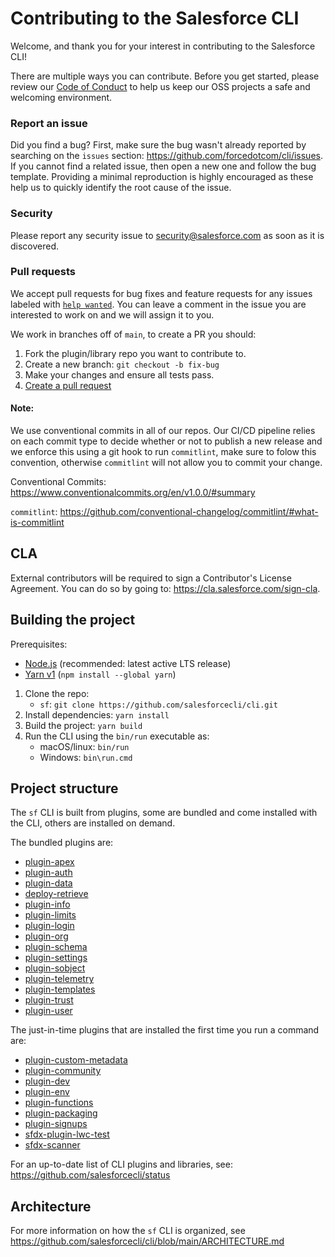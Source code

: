 # Contributing to the Salesforce CLI
Welcome, and thank you for your interest in contributing to the Salesforce CLI!

There are multiple ways you can contribute. Before you get started, please review our [Code of Conduct](CODE_OF_CONDUCT.md) to help us keep our OSS projects a safe and welcoming environment.

### Report an issue
Did you find a bug? First, make sure the bug wasn't already reported by searching on the `issues` section: https://github.com/forcedotcom/cli/issues.
If you cannot find a related issue, then open a new one and follow the bug template. Providing a minimal reproduction is highly encouraged as these help us to quickly identify the root cause of the issue.

### Security
Please report any security issue to security@salesforce.com as soon as it is discovered.

### Pull requests
We accept pull requests for bug fixes and feature requests for any issues labeled with [`help wanted`](https://github.com/forcedotcom/cli/issues?q=is%3Aopen+is%3Aissue+label%3A%22help+wanted%22).
You can leave a comment in the issue you are interested to work on and we will assign it to you.

We work in branches off of `main`, to create a PR you should:

1. Fork the plugin/library repo you want to contribute to.
2. Create a new branch: `git checkout -b fix-bug`
3. Make your changes and ensure all tests pass.
4. [Create a pull request](https://docs.github.com/en/pull-requests/collaborating-with-pull-requests/proposing-changes-to-your-work-with-pull-requests/creating-a-pull-request)

#### Note:
We use conventional commits in all of our repos. Our CI/CD pipeline relies on each commit type to decide whether or not to publish a new release and we enforce this using a git hook to run `commitlint`, make sure to folow this convention, otherwise `commitlint` will not allow you to commit your change.

Conventional Commits: https://www.conventionalcommits.org/en/v1.0.0/#summary

`commitlint`: https://github.com/conventional-changelog/commitlint/#what-is-commitlint

## CLA
External contributors will be required to sign a Contributor's License Agreement. You can do so by going to: https://cla.salesforce.com/sign-cla.

## Building the project

Prerequisites:
* [Node.js](https://nodejs.org/) (recommended: latest active LTS release)
* [Yarn v1](https://classic.yarnpkg.com/) (`npm install --global yarn`)

1. Clone the repo: 
    * `sf`: `git clone https://github.com/salesforcecli/cli.git`
2. Install dependencies: `yarn install`
3. Build the project: `yarn build`
4. Run the CLI using the `bin/run` executable as:
    * macOS/linux: `bin/run`
    * Windows: `bin\run.cmd`


## Project structure

The `sf` CLI is built from plugins, some are bundled and come installed with the CLI, others are installed on demand.

The bundled plugins are:

* [plugin-apex](https://github.com/salesforcecli/plugin-apex/)
* [plugin-auth](https://github.com/salesforcecli/plugin-auth/)
* [plugin-data](https://github.com/salesforcecli/plugin-data)
* [deploy-retrieve](https://github.com/salesforcecli/plugin-deploy-retrieve)
* [plugin-info](https://github.com/salesforcecli/plugin-info)
* [plugin-limits](https://github.com/salesforcecli/plugin-limits)
* [plugin-login](https://github.com/salesforcecli/plugin-login)
* [plugin-org](https://github.com/salesforcecli/plugin-org)
* [plugin-schema](https://github.com/salesforcecli/plugin-schema)
* [plugin-settings](https://github.com/salesforcecli/plugin-settings)
* [plugin-sobject](https://github.com/salesforcecli/plugin-sobject)
* [plugin-telemetry](https://github.com/salesforcecli/plugin-telemetry)
* [plugin-templates](https://github.com/salesforcecli/plugin-templates)
* [plugin-trust](https://github.com/salesforcecli/plugin-trust)
* [plugin-user](https://github.com/salesforcecli/plugin-user)

The just-in-time plugins that are installed the first time you run a command are:

* [plugin-custom-metadata](https://github.com/saleforcecli/plugin-custom-metadata)
* [plugin-community](https://github.com/saleforcecli/plugin-community)
* [plugin-dev](https://github.com/saleforcecli/plugin-dev)
* [plugin-env](https://github.com/saleforcecli/plugin-env)
* [plugin-functions](https://github.com/salesforcecli/plugin-functions)
* [plugin-packaging](https://github.com/salesforcecli/plugin-packaging)
* [plugin-signups](https://github.com/saleforcecli/plugin-signups)
* [sfdx-plugin-lwc-test](https://github.com/salesforcecli/sfdx-plugin-lwc-test)
* [sfdx-scanner](https://github.com/salesforcecli/sfdx-scanner)

For an up-to-date list of CLI plugins and libraries, see: https://github.com/salesforcecli/status

## Architecture

For more information on how the `sf` CLI is organized, see https://github.com/salesforcecli/cli/blob/main/ARCHITECTURE.md

